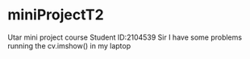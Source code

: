 # miniProjectT2
Utar mini project course
Student ID:2104539
Sir I have some problems running the cv.imshow() in my laptop
